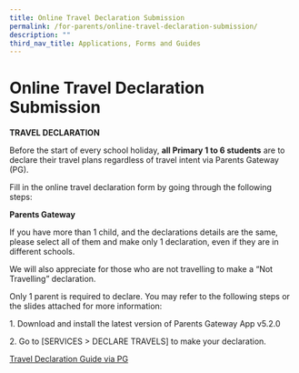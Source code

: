 ```yaml
---
title: Online Travel Declaration Submission
permalink: /for-parents/online-travel-declaration-submission/
description: ""
third_nav_title: Applications, Forms and Guides
---
```




# **Online Travel Declaration Submission**

**TRAVEL DECLARATION**  

Before the start of every school holiday, **all Primary 1 to 6 students** are to declare their travel plans regardless of travel intent via Parents Gateway (PG).

Fill in the online travel declaration form by going through the following steps:

**Parents Gateway**

If you have more than 1 child, and the declarations details are the same, please select all of them and make only 1 declaration, even if they are in different schools.

We will also appreciate for those who are not travelling to make a “Not Travelling” declaration.

Only 1 parent is required to declare. You may refer to the following steps or the slides attached for more information:

1\. Download and install the latest version of Parents Gateway App v5.2.0

2\. Go to \[SERVICES > DECLARE TRAVELS\] to make your declaration.

[Travel Declaration Guide via PG](/files/Parents-Guide-for-PG-Travel-Declaration-Update-Particulars-8-May-19.pdf)